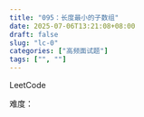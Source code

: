 ```yaml
---
title: "095：长度最小的子数组"
date: 2025-07-06T13:21:08+08:00
draft: false
slug: "lc-0"
categories: ["高频面试题"]
tags: ["", ""]
---
```


LeetCode

难度：

<!--more-->

```cpp

```
